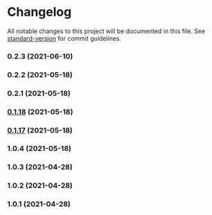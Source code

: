 # Changelog

All notable changes to this project will be documented in this file. See [standard-version](https://github.com/conventional-changelog/standard-version) for commit guidelines.

### 0.2.3 (2021-06-10)

### 0.2.2 (2021-05-18)

### 0.2.1 (2021-05-18)

### [0.1.18](https://github.com/bdougie/bot-test-repo/compare/0.1.17...0.1.18) (2021-05-18)

### [0.1.17](https://github.com/bdougie/bot-test-repo/compare/1.0.1...0.1.17) (2021-05-18)

### 1.0.4 (2021-05-18)

### 1.0.3 (2021-04-28)

### 1.0.2 (2021-04-28)

### 1.0.1 (2021-04-28)
